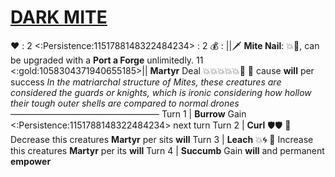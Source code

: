 # [__**DARK MITE**__](<https://www.youtube.com/watch?v=lkgHqBl12Cg>)
❤️ : 2
<:Persistence:1151788148322484234> : 2
💰 : ||🗡️ **Mite Nail**: 💥🎯, can be upgraded with a **Port a Forge** unlimitedly. 11 <:gold:1058304371940655185>||
**Martyr** Deal 💥💥💥💥💥🎯 🔀 cause __will__ per success
*In the matriarchal structure of Mites, these creatures are considered the guards or knights, which is ironic considering how hollow their tough outer shells are compared to normal drones*
—————————————————
Turn 1  | **Burrow** Gain <:Persistence:1151788148322484234> next turn
Turn 2 | **Curl**  🛡️🛡️ 🔀 Decrease this creatures **Martyr** per sits __will__
Turn 3 | **Leach** 💥🌀 🔀 Increase this creatures **Martyr** per its __will__
Turn 4 | **Succumb** Gain __will__ and permanent __empower__
